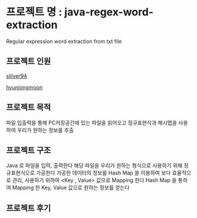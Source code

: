 # 프로젝트 명 : java-regex-word-extraction
Regular expression word extraction from txt file


## 프로젝트 인원

[siilver94](https://github.com/siilver94)

[hyunjongmoon](https://github.com/hyunjongmoon)


## 프로젝트 목적

파일 입출력을 통해 PC저장공간에 있는 파일을 읽어오고 정규표현식과 해시맵을 사용하여 우리가 원하는 정보를 추출

## 프로젝트 구조
Java 로 파일을 입력, 출력한다
해당 파일을 우리가 원하는 형식으로 사용하기 위해 정규표현식으로 가공한다
가공한 데이터의 정보를 Hash Map 을 이용하여 보다 효율적으로 관리, 사용하기 위하여 <Key , Value> 값으로 Mapping 한다
Hash Map 을 통하여 Mapping 한 Key, Value 값으로 원하는 정보를 얻는다

## 프로젝트 후기
